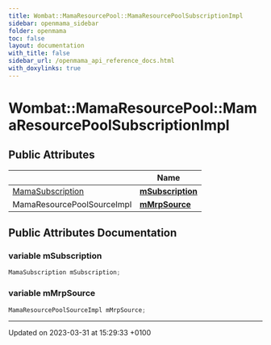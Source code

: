 ```yaml
---
title: Wombat::MamaResourcePool::MamaResourcePoolSubscriptionImpl
sidebar: openmama_sidebar
folder: openmama
toc: false
layout: documentation
with_title: false
sidebar_url: /openmama_api_reference_docs.html
with_doxylinks: true
---
```


# Wombat::MamaResourcePool::MamaResourcePoolSubscriptionImpl





## Public Attributes

|                | Name           |
| -------------- | -------------- |
| [MamaSubscription](classWombat_1_1MamaSubscription.html) | **[mSubscription](classWombat_1_1MamaResourcePool_1_1MamaResourcePoolSubscriptionImpl.html#variable-msubscription)**  |
| MamaResourcePoolSourceImpl | **[mMrpSource](classWombat_1_1MamaResourcePool_1_1MamaResourcePoolSubscriptionImpl.html#variable-mmrpsource)**  |

## Public Attributes Documentation

### variable mSubscription

```csharp
MamaSubscription mSubscription;
```


### variable mMrpSource

```csharp
MamaResourcePoolSourceImpl mMrpSource;
```


-------------------------------

Updated on 2023-03-31 at 15:29:33 +0100